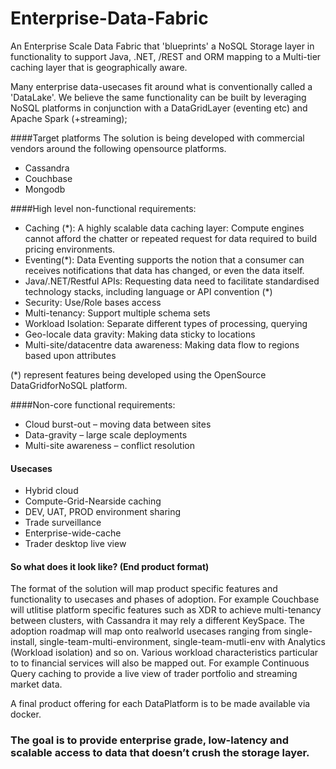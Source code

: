 # Enterprise-Data-Fabric

An Enterprise Scale Data Fabric that 'blueprints' a NoSQL Storage layer in functionality to support Java, .NET, /REST and ORM mapping to a Multi-tier caching layer that is geographically aware. 

Many enterprise data-usecases fit around what is conventionally called a 'DataLake'. We believe the same functionality can be built by leveraging NoSQL platforms in conjunction with a DataGridLayer (eventing etc) and Apache Spark (+streaming); 

####Target platforms
The solution is being developed with commercial vendors around the following opensource platforms.
* Cassandra
* Couchbase
* Mongodb

####High level non-functional requirements:
* Caching (*): A highly scalable data caching layer: Compute engines cannot afford the chatter or repeated request for data required to build pricing environments. 
* Eventing(*): Data Eventing supports the notion that a consumer can receives notifications that data has changed, or even the data itself.
*	Java/.NET/Restful APIs: Requesting data need to facilitate standardised technology stacks, including language or API convention (*)
*	Security: Use/Role bases access
*	Multi-tenancy: Support multiple schema sets
*	Workload Isolation: Separate different types of processing, querying
*	Geo-locale data gravity: Making data sticky to locations 
*	Multi-site/datacentre data awareness: Making data flow to regions based upon attributes

(*) represent features being developed using the OpenSource DataGridforNoSQL platform.

####Non-core functional requirements:
*	Cloud burst-out – moving data between sites
*	Data-gravity – large scale deployments
*	Multi-site awareness – conflict resolution

#### Usecases
* Hybrid cloud
* Compute-Grid-Nearside caching
* DEV, UAT, PROD environment sharing
* Trade surveillance
* Enterprise-wide-cache
* Trader desktop live view

#### So what does it look like? (End product format)
The format of the solution will map product specific features and functionality to usecases and phases of adoption. For example Couchbase will utlitise platform specific features such as XDR to achieve multi-tenancy between clusters, with Cassandra it may rely a different KeySpace. The adoption roadmap will map onto realworld usecases ranging from single-install, single-team-multi-environment, single-team-mutli-env with Analytics (Workload isolation) and so on. Various workload characteristics particular to to financial services will also be mapped out. For example Continuous Query caching to provide a live view of trader portfolio and streaming market data. 

A final product offering for each DataPlatform is to be made available via docker.

### The goal is to provide enterprise grade, low-latency and scalable access to data that doesn’t crush the storage layer.


